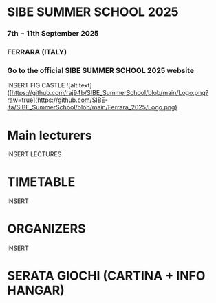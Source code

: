 # SIBE SUMMER SCHOOL 2025

### 7th − 11th September 2025
### FERRARA (ITALY)

### Go to the official SIBE SUMMER SCHOOL 2025 website

INSERT FIG CASTLE
![alt text]([https://github.com/raj94b/SIBE_SummerSchool/blob/main/Logo.png?raw=true](https://github.com/SIBE-ita/SIBE_SummerSchool/blob/main/Ferrara_2025/Logo.png)

# Main lecturers

INSERT LECTURES

# TIMETABLE

INSERT

# ORGANIZERS

INSERT

# SERATA GIOCHI (CARTINA + INFO HANGAR)

